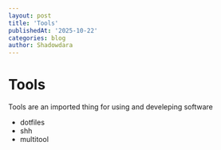 ```yaml
---
layout: post
title: 'Tools'
publishedAt: '2025-10-22'
categories: blog
author: Shadowdara
---
```


# Tools

Tools are an imported thing for using and develeping software

- dotfiles
- shh
- multitool
